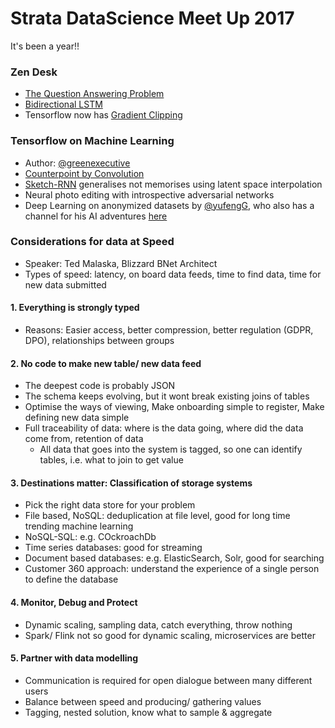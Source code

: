 # Strata DataScience Meet Up 2017

It's been a year!! 

### Zen Desk
* [The Question Answering Problem](https://en.wikipedia.org/wiki/Question_answering)
* [Bidirectional LSTM](https://machinelearningmastery.com/develop-bidirectional-lstm-sequence-classification-python-keras/)
* Tensorflow now has [Gradient Clipping](https://www.tensorflow.org/versions/r0.12/api_docs/python/train/gradient_clipping)

### Tensorflow on Machine Learning 
* Author: [@greenexecutive](https://twitter.com/greenexecutive)
* [Counterpoint by Convolution](https://ismir2017.smcnus.org/wp-content/uploads/2017/10/187_Paper.pdf) 
* [Sketch-RNN](https://magenta.tensorflow.org/assets/sketch_rnn_demo/index.html) generalises not memorises using latent space interpolation
* Neural photo editing with introspective adversarial networks 
* Deep Learning on anonymized datasets by [@yufengG](https://twitter.com/yufengG), who also has a channel for his AI adventures [here](bit.ly/ai-adventures)

### Considerations for data at Speed 
* Speaker: Ted Malaska, Blizzard BNet Architect 
* Types of speed: latency, on board data feeds, time to find data, time for new data submitted 

#### 1. Everything is strongly typed 
* Reasons: Easier access, better compression, better regulation (GDPR, DPO), relationships between groups 

#### 2. No code to make new table/ new data feed 
* The deepest code is probably JSON
* The schema keeps evolving, but it wont break existing joins of tables
* Optimise the ways of viewing, Make onboarding simple to register, Make defining new data simple 
* Full traceability of data: where is the data going, where did the data come from, retention of data 
  * All data that goes into the system is tagged, so one can identify tables, i.e. what to join to get value 
  
#### 3. Destinations matter: Classification of storage systems
* Pick the right data store for your problem
* File based, NoSQL: deduplication at file level, good for long time trending machine learning 
* NoSQL-SQL: e.g. COckroachDb
* Time series databases: good for streaming
* Document based databases: e.g. ElasticSearch, Solr, good for searching 
* Customer 360 approach: understand the experience of a single person to define the database 

#### 4. Monitor, Debug and Protect
* Dynamic scaling, sampling data, catch everything, throw nothing
* Spark/ Flink not so good for dynamic scaling, microservices are better 

#### 5. Partner with data modelling
* Communication is required for open dialogue between many different users
* Balance between speed and producing/ gathering values 
* Tagging, nested solution, know what to sample & aggregate 
